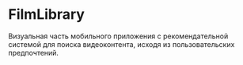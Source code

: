 # FilmLibrary
 Визуальная часть мобильного приложения с рекомендательной системой для поиска видеоконтента, исходя из пользовательских предпочтений.
